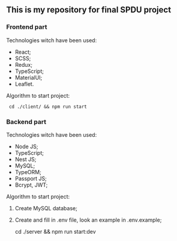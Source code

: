 ## This is my repository for final SPDU project

### Frontend part
Technologies witch have been used:
* React;
* SCSS;
* Redux;
* TypeScript;
* MaterialUI;
* Leaflet.

Algorithm to start project: 

     cd ./client/ && npm run start

### Backend part
Technologies witch have been used:
* Node JS;
* TypeScript;
* Nest JS;
* MySQL;
* TypeORM;
* Passport JS;
* Bcrypt, JWT;

Algorithm to start project:

1. Create MySQL database;
2. Create and fill in .env file, look an example in .env.example;


    cd ./server && npm run start:dev

